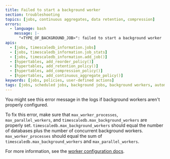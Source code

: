 ```yaml
---
title: Failed to start a background worker
section: troubleshooting
topics: [jobs, continuous aggregates, data retention, compression]
errors:
  - language: bash
    message: |-
      "<TYPE_OF_BACKGROUND_JOB>": failed to start a background worker
apis:
  - [jobs, timescaledb_information.jobs]
  - [jobs, timescaledb_information.job_stats]
  - [jobs, timescaledb_information.add_job()]
  - [hypertables, add_reorder_policy()]
  - [hypertables, add_retention_policy()]
  - [hypertables, add_compression_policy()]
  - [hypertables, add_continuous_aggregate_policy()]
keywords: [jobs, policies, user-defined actions]
tags: [jobs, scheduled jobs, background jobs, background workers, automation framework, policies, user-defined actions]
---
```


<!---
* Keep this section in alphabetical order
* Use this format for writing troubleshooting sections:
 - Cause: What causes the problem?
 - Consequence: What does the user see when they hit this problem?
 - Fix/Workaround: What can the user do to fix or work around the problem? Provide a "Resolving" Procedure if required.
 - Result: When the user applies the fix, what is the result when the same action is applied?
* Copy this comment at the top of every troubleshooting page
-->

You might see this error message in the logs if background workers aren't
properly configured.

To fix this error, make sure that `max_worker_processes`,
`max_parallel_workers`, and `timescaledb.max_background_workers` are properly
set. `timescaledb.max_background_workers` should equal the number of databases
plus the number of concurrent background workers. `max_worker_processes` should
equal the sum of `timescaledb.max_background_workers` and
`max_parallel_workers`.

For more information, see the [worker configuration docs][worker-config].

[worker-config]: /timescaledb/latest/how-to-guides/configuration/about-configuration/#workers
